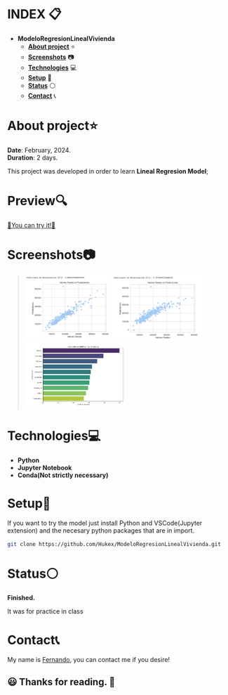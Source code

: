 # INDEX 📋

* **ModeloRegresionLinealVivienda**  
  + [**About project**](#about-project) ⭐
  + [**Screenshots**](#screenshots) 📷
  + [**Technologies**](#technologies) 💻
  + [**Setup**](#setup) 🔧
  + [**Status**](#status) ⚪
  + [**Contact**](#contact) 📞

# About project⭐

**Date**: February, 2024.   
**Duration**: 2 days.

This project was developed in order to learn **Lineal Regresion Model**; 

# Preview🔍

[💠You can try it!💠](https://github.com/Hukex/ModeloRegresionLinealVivienda/blob/main/ModeloViviendaPrecioFEVM.ipynb?raw=true)

# Screenshots📷

> <img src="readmefiles/1.jpg" height="150"/>
> <img src="readmefiles/2.jpg" height="150"/>
> <img src="readmefiles/3.jpg" height="150"/>

# Technologies💻

* **Python**
* **Jupyter Notebook**
* **Conda(Not strictly necessary)**

# Setup🔧

If you want to try the model just install Python and VSCode(Jupyter extension) and the necesary python packages that are in import.

``` bash
git clone https://github.com/Hukex/ModeloRegresionLinealVivienda.git
```

# Status⚪

**Finished.**

It was for practice in class

# Contact📞

My name is [Fernando](https://www.linkedin.com/in/fevm/), you can contact me if you desire!

## 😃 Thanks for reading. 👋
